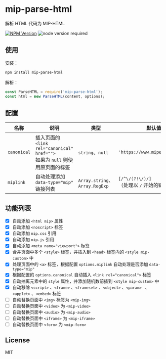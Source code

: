 # mip-parse-html
解析 HTML 代码为 MIP-HTML

[![NPM Version](https://img.shields.io/npm/v/mip-parse-html.svg)](https://www.npmjs.com/package/mip-parse-html)
![node version required](https://img.shields.io/badge/node-%3E=4.0.0-green.svg)

## 使用

安装：
```bash
npm install mip-parse-html
```

解析：
```js
const ParseHTML = require('mip-parse-html');
const html = new ParseHTML(content, options);
```

## 配置

名称 | 说明 | 类型 | 默认值
--- | --- | --- | ---
`canonical` | 插入页面的 `<link rel="canonical" href="">`<br>如果为 `null` 则使用原页面的标签 | `string`、`null` | `'https://www.mipengine.org/'`
`miplink` | 自动处理添加 `data-type="mip"` 链接列表 | `Array.string`、`Array.RegExp` | `[/^\/(?!\/)/]`<br>（处理以 `/` 开始的链接）

## 功能列表

- [x] 自动添加 `<html mip>` 属性
- [x] 自动添加 `<noscript>` 标签
- [x] 自动添加 `mip.css` 引用
- [x] 自动添加 `mip.js` 引用
- [x] 自动添加 `<meta name="viewport">` 标签
- [x] 合并页面中多个 `<style>` 标签，并插入到 `<head>` 标签内的 `<style mip-custom>` 中
- [x] 处理页面中的 `<a>` 标签，根据配置 `options.miplink` 自动处理是否添加 `data-type="mip"`
- [x] 根据配置的 `options.canonical` 自动插入 `<link rel="canonical">` 标签
- [x] 自动抽离元素中的 `style` 属性，并添加随机数前插到 `<style mip-custom>` 中
- [x] 自动移除 `<script>` 、`<frame>` 、`<frameset>` 、`<object>` 、`<param> ` 、`<applet>` 、`<embed>` 标签
- [ ] 自动替换页面中 `<img>` 标签为 `<mip-img>`
- [ ] 自动替换页面中 `<video>` 为 `<mip-video>`
- [ ] 自动替换页面中 `<audio>` 为 `<mip-audio>`
- [ ] 自动替换页面中 `<iframe>` 为 `<mip-iframe>`
- [ ] 自动替换页面中 `<form>` 为 `<mip-form>`

## License
MIT
